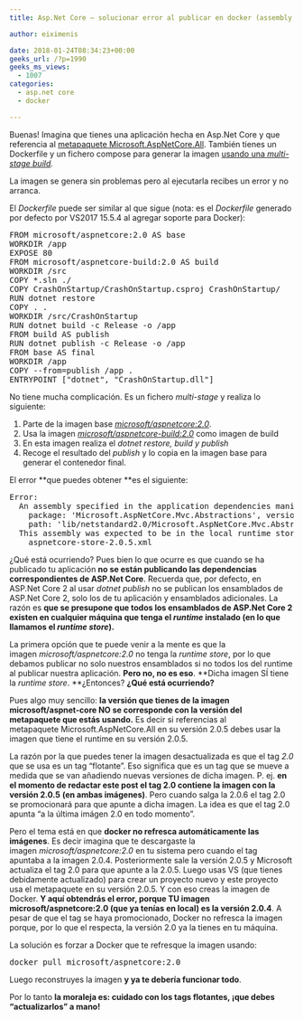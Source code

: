 ```yaml
---
title: Asp.Net Core – solucionar error al publicar en docker (assembly not found)

author: eiximenis

date: 2018-01-24T08:34:23+00:00
geeks_url: /?p=1990
geeks_ms_views:
  - 1007
categories:
  - asp.net core
  - docker

---
```

Buenas! Imagina que tienes una aplicación hecha en Asp.Net Core y que referencia al [metapaquete Microsoft.AspNetCore.All][1]. También tienes un Dockerfile y un fichero compose para generar la imagen [usando una ][2]_[multi-stage build][2]._
  
La imagen se genera sin problemas pero al ejecutarla recibes un error y no arranca.
  
<!--more-->


  
El _Dockerfile_ puede ser similar al que sigue (nota: es el _Dockerfile_ generado por defecto por VS2017 15.5.4 al agregar soporte para Docker):

<pre class="EnlighterJSRAW" data-enlighter-language="null">FROM microsoft/aspnetcore:2.0 AS base
WORKDIR /app
EXPOSE 80
FROM microsoft/aspnetcore-build:2.0 AS build
WORKDIR /src
COPY *.sln ./
COPY CrashOnStartup/CrashOnStartup.csproj CrashOnStartup/
RUN dotnet restore
COPY . .
WORKDIR /src/CrashOnStartup
RUN dotnet build -c Release -o /app
FROM build AS publish
RUN dotnet publish -c Release -o /app
FROM base AS final
WORKDIR /app
COPY --from=publish /app .
ENTRYPOINT ["dotnet", "CrashOnStartup.dll"]</pre>

No tiene mucha complicación. Es un fichero _multi-stage_ y realiza lo siguiente:

  1. Parte de la imagen base [_microsoft/aspnetcore:2.0_][3].
  2. Usa la imagen [_microsoft/aspnetcore-build:2.0_][4] como imagen de build
  3. En esta imagen realiza el _dotnet restore, build y publish_
  4. Recoge el resultado del _publish_ y lo copia en la imagen base para generar el contenedor final.

El error **que puedes obtener **es el siguiente:

<pre class="EnlighterJSRAW" data-enlighter-language="generic">Error:
  An assembly specified in the application dependencies manifest (CrashOnStartup.deps.json) was not found:
    package: 'Microsoft.AspNetCore.Mvc.Abstractions', version: '2.0.2'
    path: 'lib/netstandard2.0/Microsoft.AspNetCore.Mvc.Abstractions.dll'
  This assembly was expected to be in the local runtime store as the application was published using the following target manifest files:
    aspnetcore-store-2.0.5.xml</pre>

¿Qué está ocurriendo? Pues bien lo que ocurre es que cuando se ha publicado tu aplicación **no se están publicando las dependencias correspondientes de ASP.Net Core**. Recuerda que, por defecto, en ASP.Net Core 2 al usar _dotnet publish_ no se publican los ensamblados de ASP.Net Core 2, solo los de tu aplicación y ensamblados adicionales. La razón es **que se presupone que todos los ensamblados de ASP.Net Core 2 existen en cualquier máquina que tenga el _runtime_ instalado (en lo que llamamos el _runtime store_).**
  
La primera opción que te puede venir a la mente es que la imagen _microsoft/aspnetcore:2.0_ no tenga la _runtime store_, por lo que debamos publicar no solo nuestros ensamblados si no todos los del runtime al publicar nuestra aplicación. **Pero no, no es eso**. **Dicha imagen SÍ tiene la _runtime store_. **¿Entonces? **¿Qué está ocurriendo?**
  
Pues algo muy sencillo: **la versión que tienes de la imagen microsoft/aspnet-core NO se corresponde con la versión del metapaquete que estás usando.** Es decir si referencias al metapaquete Microsoft.AspNetCore.All en su versión 2.0.5 debes usar la imagen que tiene el runtime en su versión 2.0.5.
  
La razón por la que puedes tener la imagen desactualizada es que el tag _2.0_ que se usa es un tag &#8220;flotante&#8221;. Eso significa que es un tag que se mueve a medida que se van añadiendo nuevas versiones de dicha imagen. P. ej. **en el momento de redactar este post el tag 2.0 contiene la imagen con la versión 2.0.5** **(en ambas imágenes)**. Pero cuando salga la 2.0.6 el tag 2.0 se promocionará para que apunte a dicha imagen. La idea es que el tag 2.0 apunta &#8220;a la última imágen 2.0 en todo momento&#8221;.
  
Pero el tema está en que **docker no refresca automáticamente las imágenes**. Es decir imagina que te descargaste la imagen _microsoft/aspnetcore:2.0_ en tu sistema pero cuando el tag apuntaba a la imagen 2.0.4. Posteriormente sale la versión 2.0.5 y Microsoft actualiza el tag 2.0 para que apunte a la 2.0.5. Luego usas VS (que tienes debidamente actualizado) para crear un proyecto nuevo y este proyecto usa el metapaquete en su versión 2.0.5. Y con eso creas la imagen de Docker. **Y aquí obtendrás el error, porque TU imagen microsoft/aspnetcore:2.0 (que ya tenías en local) es la versión 2.0.4**. A pesar de que el tag se haya promocionado, Docker no refresca la imagen porque, por lo que el respecta, la versión 2.0 ya la tienes en tu máquina.
  
La solución es forzar a Docker que te refresque la imagen usando:

<pre class="EnlighterJSRAW" data-enlighter-language="shell">docker pull microsoft/aspnetcore:2.0</pre>

Luego reconstruyes la imagen **y ya te debería funcionar todo**.
  
Por lo tanto **la moraleja es: cuidado con los tags flotantes, ¡que debes &#8220;actualizarlos&#8221; a mano!**

 [1]: https://geeks.ms/etomas/2017/12/26/el-metapaquete-microsoft-aspnetcore-all/
 [2]: https://geeks.ms/etomas/2017/11/28/docker-multi-stage-builds-o-como-compilar-casi-cualquier-cosa-sin-tener-que-instalar-nada/
 [3]: https://hub.docker.com/r/microsoft/aspnetcore/
 [4]: https://hub.docker.com/r/microsoft/aspnetcore-build/